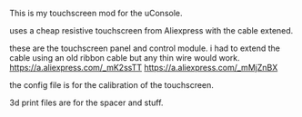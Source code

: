 This is my touchscreen mod for the uConsole.

uses a cheap resistive touchscreen from Aliexpress with the cable extened.

these are the touchscreen panel and control module. i had to extend the cable using an old ribbon cable but any thin wire would work.
https://a.aliexpress.com/_mK2ssTT
https://a.aliexpress.com/_mMjZnBX

the config file is for the calibration of the touchscreen. 

3d print files are for the spacer and stuff. 
